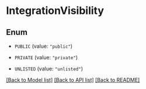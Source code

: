 # IntegrationVisibility

## Enum


* `PUBLIC` (value: `"public"`)

* `PRIVATE` (value: `"private"`)

* `UNLISTED` (value: `"unlisted"`)


[[Back to Model list]](../README.md#documentation-for-models) [[Back to API list]](../README.md#documentation-for-api-endpoints) [[Back to README]](../README.md)


